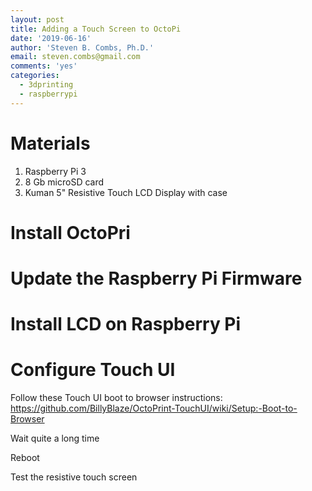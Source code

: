 ```yaml
---
layout: post
title: Adding a Touch Screen to OctoPi
date: '2019-06-16'
author: 'Steven B. Combs, Ph.D.'
email: steven.combs@gmail.com
comments: 'yes'
categories:
  - 3dprinting
  - raspberrypi
---
```


# Materials
1. Raspberry Pi 3
3. 8 Gb microSD card
4. Kuman 5" Resistive Touch LCD Display with case

# Install OctoPri

# Update the Raspberry Pi Firmware

# Install LCD on Raspberry Pi

# Configure Touch UI
Follow these Touch UI boot to browser instructions: https://github.com/BillyBlaze/OctoPrint-TouchUI/wiki/Setup:-Boot-to-Browser

Wait quite a long time

Reboot

Test the resistive touch screen
